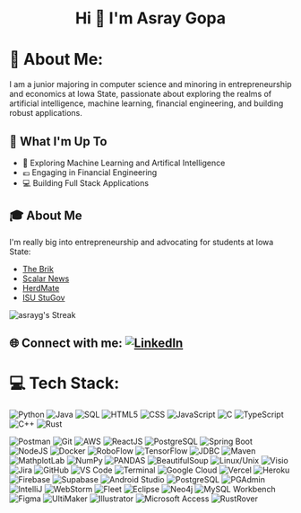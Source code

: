 <h1 align="center">Hi 👋 I'm Asray Gopa</h1>

# 💫 About Me:
I am a junior majoring in computer science and minoring in entrepreneurship and economics at Iowa State, passionate about exploring the realms of artificial intelligence, machine learning, financial engineering, and building robust applications. 

## 🚀 What I'm Up To

- 🤖 Exploring Machine Learning and Artifical Intelligence
- 💶 Engaging in Financial Engineering
- 💻 Building Full Stack Applications


## 🎓 About Me

I'm really big into entrepreneurship and advocating for students at Iowa State:

- [The Brik](https://www.linkedin.com/company/the-brik-1/)
- [Scalar News](https://www.linkedin.com/company/80291303)
- [HerdMate](linkedin.com/company/103411763)
- [ISU StuGov](https://iowastatedaily.com/?s=asray+gopa)

![asrayg's Streak](https://github-readme-streak-stats.herokuapp.com/?user=asrayg&theme=vue-dark&hide_border=true)

## 🌐 Connect with me: [![LinkedIn](https://img.shields.io/badge/LinkedIn-%230077B5.svg?logo=linkedin&logoColor=white)](linkedin.com/in/asray-gopa-892939208/)

# 💻 Tech Stack:
![Python](https://img.shields.io/badge/python-%233776AB.svg?style=for-the-badge&logo=python&logoColor=white) 
![Java](https://img.shields.io/badge/java-%23ED8B00.svg?style=for-the-badge&logo=java&logoColor=white) 
![SQL](https://img.shields.io/badge/sql-%2307405e.svg?style=for-the-badge&logo=postgresql&logoColor=white) 
![HTML5](https://img.shields.io/badge/html5-%23E34F26.svg?style=for-the-badge&logo=html5&logoColor=white) 
![CSS](https://img.shields.io/badge/css-%231572B6.svg?style=for-the-badge&logo=css3&logoColor=white) 
![JavaScript](https://img.shields.io/badge/javascript-%23323330.svg?style=for-the-badge&logo=javascript&logoColor=%23F7DF1E) 
![C](https://img.shields.io/badge/C-00599C?style=for-the-badge&logo=c&logoColor=white) 
![TypeScript](https://img.shields.io/badge/TypeScript-%23007ACC.svg?style=for-the-badge&logo=typescript&logoColor=white)
![C++](https://img.shields.io/badge/C++-%2300599C.svg?style=for-the-badge&logo=c%2B%2B&logoColor=white)
![Rust](https://img.shields.io/badge/Rust-%23DEA584.svg?style=for-the-badge&logo=rust&logoColor=white)

![Postman](https://img.shields.io/badge/Postman-FF6C37?style=for-the-badge&logo=postman&logoColor=white) 
![Git](https://img.shields.io/badge/git-%23F05033.svg?style=for-the-badge&logo=git&logoColor=white)
![AWS](https://img.shields.io/badge/AWS-%23232F3E.svg?style=for-the-badge&logo=amazon-aws&logoColor=white) 
![ReactJS](https://img.shields.io/badge/react-%2320232a.svg?style=for-the-badge&logo=react&logoColor=%2361DAFB) 
![PostgreSQL](https://img.shields.io/badge/PostgreSQL-316192?style=for-the-badge&logo=postgresql&logoColor=white) 
![Spring Boot](https://img.shields.io/badge/Spring_Boot-F2F4F9?style=for-the-badge&logo=spring-boot) 
![NodeJS](https://img.shields.io/badge/node.js-6DA55F?style=for-the-badge&logo=node.js&logoColor=white) 
![Docker](https://img.shields.io/badge/docker-%230db7ed.svg?style=for-the-badge&logo=docker&logoColor=white) 
![RoboFlow](https://img.shields.io/badge/RoboFlow-%230072BE.svg?style=for-the-badge&logo=roboflow&logoColor=white)
![TensorFlow](https://img.shields.io/badge/tensorflow-%23FF6F00.svg?style=for-the-badge&logo=tensorflow&logoColor=white)
![JDBC](https://img.shields.io/badge/jdbc-%23C21325.svg?style=for-the-badge&logo=oracle&logoColor=white)
![Maven](https://img.shields.io/badge/maven-%23C71A36.svg?style=for-the-badge&logo=apachemaven&logoColor=white)
![MathplotLab](https://img.shields.io/badge/mathplotlib-%23CFF276.svg?style=for-the-badge&logo=mathplotlab&logoColor=black)
![NumPy](https://img.shields.io/badge/numpy-%23013243.svg?style=for-the-badge&logo=numpy&logoColor=white)
![PANDAS](https://img.shields.io/badge/pandas-%23150458.svg?style=for-the-badge&logo=pandas&logoColor=white)
![BeautifulSoup](https://img.shields.io/badge/beautifulsoup-%234B0082.svg?style=for-the-badge&logo=beautifulsoup&logoColor=white)
![Linux/Unix](https://img.shields.io/badge/Linux-Unix-%23FCC624.svg?style=for-the-badge&logo=linux&logoColor=black)
![Visio](https://img.shields.io/badge/visio-%2300A4EF.svg?style=for-the-badge&logo=visio&logoColor=white)
![Jira](https://img.shields.io/badge/jira-%230052CC.svg?style=for-the-badge&logo=jira&logoColor=white)
![GitHub](https://img.shields.io/badge/github-%23181717.svg?style=for-the-badge&logo=github&logoColor=white)
![VS Code](https://img.shields.io/badge/VS_Code-%23007ACC.svg?style=for-the-badge&logo=visualstudiocode&logoColor=white)
![Terminal](https://img.shields.io/badge/terminal-%23000000.svg?style=for-the-badge&logo=gnometerminal&logoColor=white)
![Google Cloud](https://img.shields.io/badge/googlecloud-%234285F4.svg?style=for-the-badge&logo=googlecloud&logoColor=white)
![Vercel](https://img.shields.io/badge/vercel-%23000000.svg?style=for-the-badge&logo=vercel&logoColor=white)
![Heroku](https://img.shields.io/badge/heroku-%23430098.svg?style=for-the-badge&logo=heroku&logoColor=white)
![Firebase](https://img.shields.io/badge/firebase-%23FFCA28.svg?style=for-the-badge&logo=firebase&logoColor=black)
![Supabase](https://img.shields.io/badge/supabase-%233ECF8E.svg?style=for-the-badge&logo=supabase&logoColor=white)
![Android Studio](https://img.shields.io/badge/androidstudio-%233DDC84.svg?style=for-the-badge&logo=androidstudio&logoColor=white)
![PostgreSQL](https://img.shields.io/badge/postgresql-%23336791.svg?style=for-the-badge&logo=postgresql&logoColor=white)
![PGAdmin](https://img.shields.io/badge/pgadmin-%234F47CC.svg?style=for-the-badge&logo=pgadmin&logoColor=white)
![IntelliJ](https://img.shields.io/badge/intellijidea-%23000000.svg?style=for-the-badge&logo=intellijidea&logoColor=white)
![WebStorm](https://img.shields.io/badge/webstorm-%23000000.svg?style=for-the-badge&logo=webstorm&logoColor=white)
![Fleet](https://img.shields.io/badge/fleet-%23000000.svg?style=for-the-badge&logo=fleet&logoColor=white)
![Eclipse](https://img.shields.io/badge/eclipse-%232C2255.svg?style=for-the-badge&logo=eclipse&logoColor=white)
![Neo4j](https://img.shields.io/badge/neo4j-%2300A300.svg?style=for-the-badge&logo=neo4j&logoColor=white)
![MySQL Workbench](https://img.shields.io/badge/mysql-%234479A1.svg?style=for-the-badge&logo=mysql&logoColor=white)
![Figma](https://img.shields.io/badge/figma-%23F24E1E.svg?style=for-the-badge&logo=figma&logoColor=white)
![UltiMaker](https://img.shields.io/badge/ultimaker-%230065E1.svg?style=for-the-badge&logo=ultimaker&logoColor=white)
![Illustrator](https://img.shields.io/badge/illustrator-%23FF9A00.svg?style=for-the-badge&logo=adobeillustrator&logoColor=white)
![Microsoft Access](https://img.shields.io/badge/microsoftaccess-%23A4373A.svg?style=for-the-badge&logo=microsoftaccess&logoColor=white)
![RustRover](https://img.shields.io/badge/rustrover-%23000000.svg?style=for-the-badge&logo=rust&logoColor=white)
